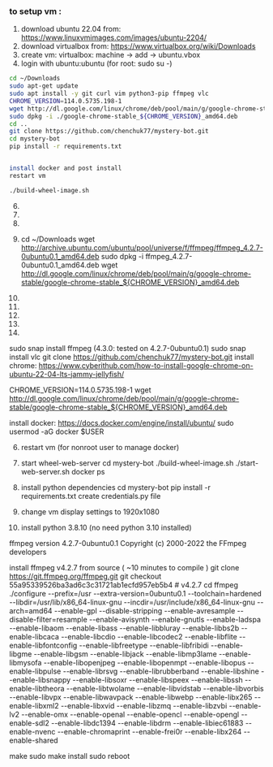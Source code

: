 
### to setup vm :
1. download ubuntu 22.04 from: https://www.linuxvmimages.com/images/ubuntu-2204/
2. download virtualbox from: https://www.virtualbox.org/wiki/Downloads
3. create vm: virtualbox: machine -> add -> ubuntu.vbox 
4. login with ubuntu:ubuntu (for root: sudo su -)

```bash
cd ~/Downloads
sudo apt-get update 
sudo apt install -y git curl vim python3-pip ffmpeg vlc
CHROME_VERSION=114.0.5735.198-1
wget http://dl.google.com/linux/chrome/deb/pool/main/g/google-chrome-stable/google-chrome-stable_${CHROME_VERSION}_amd64.deb
sudo dpkg -i ./google-chrome-stable_${CHROME_VERSION}_amd64.deb
cd ..
git clone https://github.com/chenchuk77/mystery-bot.git
cd mystery-bot
pip install -r requirements.txt


install docker and post install
restart vm

./build-wheel-image.sh

```
6. 
7. 
8. 
9. 
   cd ~/Downloads
   wget http://archive.ubuntu.com/ubuntu/pool/universe/f/ffmpeg/ffmpeg_4.2.7-0ubuntu0.1_amd64.deb
   sudo dpkg -i ffmpeg_4.2.7-0ubuntu0.1_amd64.deb
   wget http://dl.google.com/linux/chrome/deb/pool/main/g/google-chrome-stable/google-chrome-stable_${CHROME_VERSION}_amd64.deb

6. 
7. 
8. 
9. 
10. 
   sudo snap install ffmpeg (4.3.0: tested on 4.2.7-0ubuntu0.1)
   sudo snap install vlc
   git clone https://github.com/chenchuk77/mystery-bot.git
   install chrome: https://www.cyberithub.com/how-to-install-google-chrome-on-ubuntu-22-04-lts-jammy-jellyfish/

   CHROME_VERSION=114.0.5735.198-1
   wget http://dl.google.com/linux/chrome/deb/pool/main/g/google-chrome-stable/google-chrome-stable_${CHROME_VERSION}_amd64.deb



install docker: https://docs.docker.com/engine/install/ubuntu/
   sudo usermod -aG docker $USER

6. restart vm (for nonroot user to manage docker)

7. start wheel-web-server
   cd mystery-bot
   ./build-wheel-image.sh
   ./start-web-server.sh
   docker ps

8. install python dependencies
   cd mystery-bot
   pip install -r requirements.txt
   create credentials.py file

9. change vm display settings to 1920x1080







5. install python 3.8.10 (no need python 3.10 installed)

ffmpeg version 4.2.7-0ubuntu0.1 Copyright (c) 2000-2022 the FFmpeg developers



install ffmpeg v4.2.7 from source ( ~10 minutes to compile )
git clone https://git.ffmpeg.org/ffmpeg.git
git checkout 55a95339526ba3ad6c3c31721ab1ecfd957eb5b4  # v4.2.7
cd ffmpeg
./configure --prefix=/usr --extra-version=0ubuntu0.1 --toolchain=hardened --libdir=/usr/lib/x86_64-linux-gnu --incdir=/usr/include/x86_64-linux-gnu --arch=amd64 --enable-gpl --disable-stripping --enable-avresample --disable-filter=resample --enable-avisynth --enable-gnutls --enable-ladspa --enable-libaom --enable-libass --enable-libbluray --enable-libbs2b --enable-libcaca --enable-libcdio --enable-libcodec2 --enable-libflite --enable-libfontconfig --enable-libfreetype --enable-libfribidi --enable-libgme --enable-libgsm --enable-libjack --enable-libmp3lame --enable-libmysofa --enable-libopenjpeg --enable-libopenmpt --enable-libopus --enable-libpulse --enable-librsvg --enable-librubberband --enable-libshine --enable-libsnappy --enable-libsoxr --enable-libspeex --enable-libssh --enable-libtheora --enable-libtwolame --enable-libvidstab --enable-libvorbis --enable-libvpx --enable-libwavpack --enable-libwebp --enable-libx265 --enable-libxml2 --enable-libxvid --enable-libzmq --enable-libzvbi --enable-lv2 --enable-omx --enable-openal --enable-opencl --enable-opengl --enable-sdl2 --enable-libdc1394 --enable-libdrm --enable-libiec61883 --enable-nvenc --enable-chromaprint --enable-frei0r --enable-libx264 --enable-shared

make
sudo make install
sudo reboot



